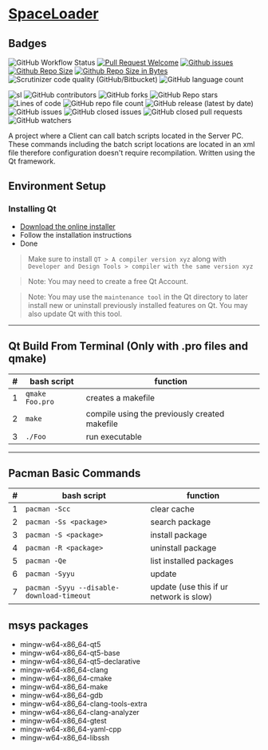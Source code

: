 # [SpaceLoader](https://github.com/rendayigit/SpaceLoader)

## Badges
![GitHub Workflow Status](https://img.shields.io/github/actions/workflow/status/rendayigit/SpaceLoader/ci.yml)
[![Pull Request Welcome](https://img.shields.io/github/issues-pr/rendayigit/SpaceLoader)](https://github.com/rendayigit/SpaceLoader/pulls)
[![Github issues](https://img.shields.io/github/issues-raw/rendayigit/SpaceLoader)](https://github.com/rendayigit/SpaceLoader/issues)
[![Github Repo Size](https://img.shields.io/github/repo-size/rendayigit/SpaceLoader)](https://github.com/rendayigit/SpaceLoader)
[![Github Repo Size in Bytes](https://img.shields.io/github/languages/code-size/rendayigit/SpaceLoader)](https://github.com/rendayigit/SpaceLoader)
![Scrutinizer code quality (GitHub/Bitbucket)](https://img.shields.io/scrutinizer/quality/g/rendayigit/SpaceLoader/main)
![GitHub language count](https://img.shields.io/github/languages/count/rendayigit/SpaceLoader)

![sl](https://user-images.githubusercontent.com/26045359/204103152-a5e0e2e3-ff24-4157-aa15-8c2d4f51f523.PNG)
![GitHub contributors](https://img.shields.io/github/contributors/rendayigit/spaceloader)
![GitHub forks](https://img.shields.io/github/forks/rendayigit/spaceloader?style=flat)
![GitHub Repo stars](https://img.shields.io/github/stars/rendayigit/spaceloader?style=flat)
![Lines of code](https://img.shields.io/tokei/lines/github/rendayigit/spaceloader?style=flat)
![GitHub repo file count](https://img.shields.io/github/directory-file-count/rendayigit/spaceloader?style=flat)
![GitHub release (latest by date)](https://img.shields.io/github/downloads/rendayigit/spaceloader/tag/total)
![GitHub issues](https://img.shields.io/github/issues-raw/rendayigit/!%5BGitHub%20issues%5D(https://img.shields.io/github/issues/rendayigit/spaceloader))
![GitHub closed issues](https://img.shields.io/github/issues-closed-raw/rendayigit/spaceloader)
![GitHub closed pull requests](https://img.shields.io/github/issues-pr-closed-raw/rendayigit/spaceloader)
![GitHub watchers](https://img.shields.io/github/watchers/rendayigit/spaceloader)


A project where a Client can call batch scripts located in the Server PC. These commands including the batch script locations are located in an xml file therefore configuration doesn't require recompilation. Written using the Qt framework.

## Environment Setup

### Installing Qt

- [Download the online installer](https://www.qt.io/download-qt-installer "Qt Online Installer")
- Follow the installation instructions
- Done

> Make sure to install `QT > A compiler version xyz` along with `Developer and Design Tools > compiler with the same version xyz`

> Note: You may need to create a free Qt Account.

> Note: You may use the `maintenance tool` in the Qt directory to later install new or uninstall previously installed features on Qt. You may also update Qt with this tool.

***

## Qt Build From Terminal (Only with .pro files and qmake)

| #   | bash script             | function                                      |
| --- | ----------------------- | --------------------------------------------- |
| 1   | ```qmake Foo.pro``` | creates a makefile |
| 2   | ```make``` | compile using the previously created makefile |
| 3   | ```./Foo``` | run executable |

***

## Pacman Basic Commands

| #   | bash script             | function                                      |
| --- | ----------------------- | --------------------------------------------- |
| 1 | ```pacman -Scc``` | clear cache |
| 2 | ```pacman -Ss <package>``` | search package |
| 3 | ```pacman -S <package>``` | install package |
| 4 | ```pacman -R <package>``` | uninstall package |
| 5 | ```pacman -Qe``` | list installed packages |
| 6 | ```pacman -Syyu``` | update |
| 7 | ```pacman -Syyu --disable-download-timeout``` | update (use this if ur network is slow) |

## msys packages

- mingw-w64-x86_64-qt5
- mingw-w64-x86_64-qt5-base
- mingw-w64-x86_64-qt5-declarative
- mingw-w64-x86_64-clang
- mingw-w64-x86_64-cmake
- mingw-w64-x86_64-make
- mingw-w64-x86_64-gdb
- mingw-w64-x86_64-clang-tools-extra
- mingw-w64-x86_64-clang-analyzer
- mingw-w64-x86_64-gtest
- mingw-w64-x86_64-yaml-cpp
- mingw-w64-x86_64-libssh